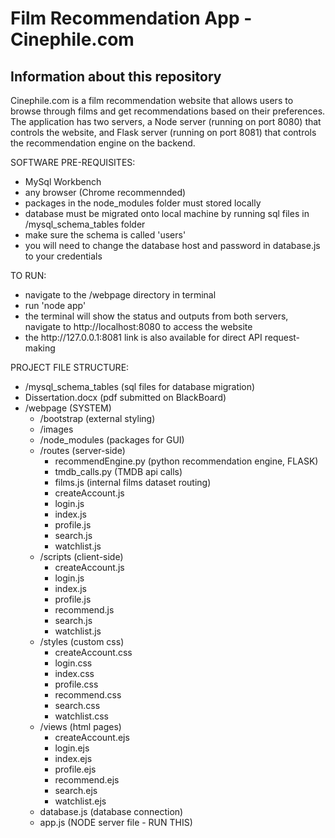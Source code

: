 # Film Recommendation App - Cinephile.com

## Information about this repository

Cinephile.com is a film recommendation website that allows users to browse through films and get recommendations based on their preferences.
<br>
The application has two servers, a Node server (running on port 8080) that controls the website, and Flask server (running on port 8081) that controls the recommendation engine on the backend.
<br>

SOFTWARE PRE-REQUISITES:
<ul>
<li>MySql Workbench</li>
<li>any browser (Chrome recommennded)</li>
<li>packages in the node_modules folder must stored locally</li>
<li>database must be migrated onto local machine by running sql files in /mysql_schema_tables folder</li>
    <li>make sure the schema is called 'users'</li>
    <li>you will need to change the database host and password in database.js to your credentials</li>
</ul>

TO RUN:
<ul>
<li>navigate to the /webpage directory in terminal</li>
<li>run 'node app'</li>
<li>the terminal will show the status and outputs from both servers, navigate to http://localhost:8080 to access the website</li>
<li>the http://127.0.0.1:8081 link is also available for direct API request-making</li>
</ul>


PROJECT FILE STRUCTURE:<br>

<ul>    
    <li>/mysql_schema_tables (sql files for database migration)</li>
    <li>Dissertation.docx (pdf submitted on BlackBoard)</li>
    <li>/webpage (SYSTEM)
        <ul>
            <li>/bootstrap (external styling)</li>
            <li>/images</li>
            <li>/node_modules (packages for GUI)</li>
            <li>/routes (server-side)
                <ul>
                    <li>recommendEngine.py (python recommendation engine, FLASK)</li>
                    <li>tmdb_calls.py (TMDB api calls)</li>
                    <li>films.js (internal films dataset routing)</li>
                    <li>createAccount.js</li>
                    <li>login.js</li>
                    <li>index.js</li>
                    <li>profile.js</li>
                    <li>search.js</li>
                    <li>watchlist.js</li>
                </ul>
            </li>
            <li>/scripts (client-side)
                <ul>
                    <li>createAccount.js</li>
                    <li>login.js</li>
                    <li>index.js</li>
                    <li>profile.js</li>
                    <li>recommend.js</li>
                    <li>search.js</li>
                    <li>watchlist.js</li>
                </ul>
            </li>
            <li>/styles (custom css)
                <ul>
                    <li>createAccount.css</li>
                    <li>login.css</li>
                    <li>index.css</li>
                    <li>profile.css</li>
                    <li>recommend.css</li>
                    <li>search.css</li>
                    <li>watchlist.css</li>
                </ul>
            </li>
            <li>/views (html pages)
                <ul>
                    <li>createAccount.ejs</li>
                    <li>login.ejs</li>
                    <li>index.ejs</li>
                    <li>profile.ejs</li>
                    <li>recommend.ejs</li>
                    <li>search.ejs</li>
                    <li>watchlist.ejs</li>
                </ul>
            </li>
            <li>database.js (database connection)</li>
            <li>app.js (NODE server file - RUN THIS)</li>
        <ul>
    </li>
</ul>
